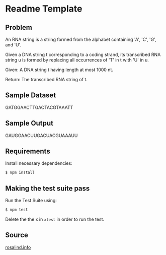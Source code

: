 # Readme Template

## Problem

An RNA string is a string formed from the alphabet containing 'A', 'C', 'G', and 'U'.

Given a DNA string t corresponding to a coding strand, its transcribed RNA string u is formed by replacing all occurrences of 'T' in t with 'U' in u.

Given: A DNA string t having length at most 1000 nt.

Return: The transcribed RNA string of t.

## Sample Dataset

GATGGAACTTGACTACGTAAATT

## Sample Output

GAUGGAACUUGACUACGUAAAUU

## Requirements

Install necessary dependencies:

```bash
$ npm install
```

## Making the test suite pass

Run the Test Suite using:

```bash
$ npm test
```

Delete the the x in `xtest` in order to run the test.

## Source

[rosalind.info](http://rosalind.info/problems/rna/)